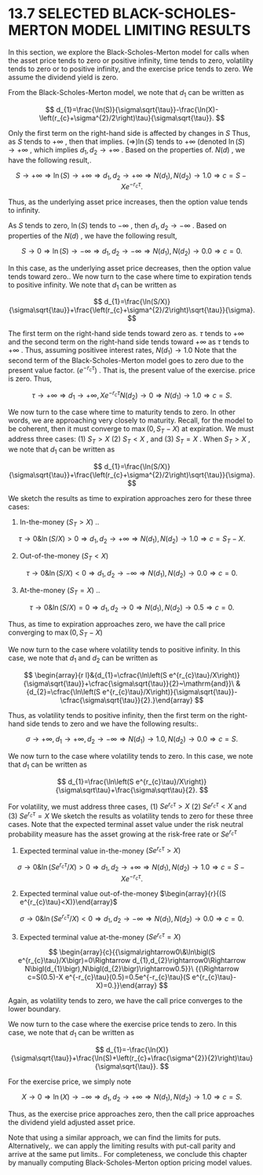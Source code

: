 # 13.7 SELECTED BLACK-SCHOLES-MERTON MODEL LIMITING RESULTS

In this section, we explore the Black-Scholes-Merton model for calls when the asset price tends to zero or positive infinity, time tends to zero, volatility tends to zero or to positive infinity, and the exercise price tends to zero. We assume the dividend yield is zero.

From the Black-Scholes-Merton model, we note that $d_{1}$ can be written as

$$
d_{1}=\frac{\ln(S)}{\sigma\sqrt{\tau}}-\frac{\ln(X)-\left(r_{c}+\sigma^{2}/2\right)\tau}{\sigma\sqrt{\tau}}.
$$

Only the first term on the right-hand side is affected by changes in $S$ Thus, as $S$ tends to $+\infty$ , then that implies. $(\Rightarrow)\ln(S)$ tends to $+\infty$ (denoted $\ln(S)\to+\infty$ , which implies $d_{1},d_{2}\rightarrow+\infty$ . Based on the properties of. $N(d)$ , we have the following result,.

$$
S\rightarrow+\infty\Rightarrow\ln(S)\rightarrow+\infty\Rightarrow d_{1},d_{2}\rightarrow+\infty\Rightarrow N\bigl(d_{1}\bigr),N\bigl(d_{2}\bigr)\rightarrow1.0\Rightarrow c=S-X e^{-r_{c}\tau}.
$$

Thus, as the underlying asset price increases, then the option value tends to infinity.

As $S$ tends to zero, $\ln(S)$ tends to $-\infty$ , then $d_{1},d_{2}\rightarrow-\infty$ . Based on properties of the $N(d)$ , we have the following result,

$$
S\to0\Rightarrow\ln(S)\to-\infty\Rightarrow d_{1},d_{2}\to-\infty\Rightarrow N\bigl(d_{1}\bigr),N\bigl(d_{2}\bigr)\to0.0\Rightarrow c=0.
$$

In this case, as the underlying asset price decreases, then the option value tends toward zero.. We now turn to the case where time to expiration tends to positive infinity. We note that $d_{1}$ can be written as

$$
d_{1}=\frac{\ln(S/X)}{\sigma\sqrt{\tau}}+\frac{\left(r_{c}+\sigma^{2}/2\right)\sqrt{\tau}}{\sigma}.
$$

The first term on the right-hand side tends toward zero as. $\tau$ tends to $+\infty$ and the second term on the right-hand side tends toward $+\infty$ as $\tau$ tends to $+\infty$ . Thus, assuming positivee interest rates, $N(d_{1})\to1.0$ Note that the second term of the Black-Scholes-Merton model goes to zero due to the present value factor. $\left(e^{-r_{c}\tau}\right)$ . That is, the present value of the exercise. price is zero. Thus,

$$
\tau\to+\infty\Rightarrow d_{1}\to+\infty,X e^{-r_{c}\tau}N\left(d_{2}\right)\to0\Rightarrow N\left(d_{1}\right)\to1.0\Rightarrow c=S.
$$

We now turn to the case where time to maturity tends to zero. In other words, we are approaching very closely to maturity. Recall, for the model to be coherent, then it must converge to $\operatorname*{max}\bigl(0,S_{T}-X\bigr)$ at expiration. We must address three cases: (1) $S_{T}>X$ (2) $S_{T}<X$ , and (3) $S_{T}=X$ . When $S_{T}>X$ , we note that $d_{1}$ can be written as

$$
d_{1}=\frac{\ln(S/X)}{\sigma\sqrt{\tau}}+\frac{\left(r_{c}+\sigma^{2}/2\right)\sqrt{\tau}}{\sigma}.
$$

We sketch the results as time to expiration approaches zero for these three cases:

1. In-the-money $(S_{T}>X)$ ..

$$
\tau\to0\&\ln(S/X)>0\Rightarrow d_{1},d_{2}\to+\infty\Rightarrow N\bigl(d_{1}\bigr),N\bigl(d_{2}\bigr)\to1.0\Rightarrow c=S_{T}-X.
$$

2. Out-of-the-money $(S_{T}<X)$

$$
\tau\to0\&\ln(S/X)<0\Rightarrow d_{1},d_{2}\to-\infty\Rightarrow N\bigl(d_{1}\bigr),N\bigl(d_{2}\bigr)\to0.0\Rightarrow c=0.
$$

3. At-the-money $(S_{T}=X)$ ..

$$
\tau\rightarrow0\&\ln(S/X)=0\Rightarrow d_{1},d_{2}\rightarrow0\Rightarrow N\bigl(d_{1}\bigr),N\bigl(d_{2}\bigr)\rightarrow0.5\Rightarrow c=0.
$$

Thus, as time to expiration approaches zero, we have the call price converging to $\operatorname*{max}\bigl(0,S_{T}-X\bigr)$

We now turn to the case where volatility tends to positive infinity. In this case, we note that $d_{1}$ and $d_{2}$ can be written as

$$
\begin{array}{r l}&{d_{1}=\cfrac{\ln\left(S e^{r_{c}\tau}/X\right)}{\sigma\sqrt{\tau}}+\cfrac{\sigma\sqrt{\tau}}{2}~\mathrm{and}}\ &{d_{2}=\cfrac{\ln\left(S e^{r_{c}\tau}/X\right)}{\sigma\sqrt{\tau}}-\cfrac{\sigma\sqrt{\tau}}{2}.}\end{array}
$$

Thus, as volatility tends to positive infinity, then the first term on the right-hand side tends to zero and we have the following results:.

$$
\sigma\rightarrow+\infty,d_{1}\rightarrow+\infty,d_{2}\rightarrow-\infty\Rightarrow N(d_{1})\rightarrow1.0,N(d_{2})\rightarrow0.0\Rightarrow c=S.
$$

We now turn to the case where volatility tends to zero. In this case, we note that $d_{1}$ can be written as

$$
d_{1}=\frac{\ln\left(S e^{r_{c}\tau}/X\right)}{\sigma\sqrt\tau}+\frac{\sigma\sqrt\tau}{2}.
$$

For volatility, we must address three cases, (1) $S e^{r_{c}\tau}>X$ (2) $S e^{r_{c}\tau}<X$ and (3) $S e^{r_{c}\tau}=X$ We sketch the results as volatility tends to zero for these three cases. Note that the expected terminal asset value under the risk neutral probability measure has the asset growing at the risk-free rate or $S e^{r_{c}\tau}$

1. Expected terminal value in-the-money $(S e^{r_{c}\tau}>X)$

$$
\sigma\rightarrow0\&\ln\bigl(S e^{r_{c}\tau}/X\bigr)>0\Rightarrow d_{1},d_{2}\rightarrow+\infty\Rightarrow N\bigl(d_{1}\bigr),N\bigl(d_{2}\bigr)\rightarrow1.0\Rightarrow c=S-X e^{-r_{c}\tau}.
$$

2. Expected terminal value out-of-the-money $\begin{array}{r}{(S e^{r_{c}\tau}<X)}\end{array}$

$$
\sigma\to0\&\ln\left(S e^{r_{c}\tau}/X\right)<0\Rightarrow d_{1},d_{2}\to-\infty\Rightarrow N(d_{1}),N(d_{2})\to0.0\Rightarrow c=0.
$$

3. Expected terminal value at-the-money $(S e^{r_{c}\tau}=X)$

$$
\begin{array}{c}{{\sigma\rightarrow0\&\ln\bigl(S e^{r_{c}\tau}/X\bigr)=0\Rightarrow d_{1},d_{2}\rightarrow0\Rightarrow N\bigl(d_{1}\bigr),N\bigl(d_{2}\bigr)\rightarrow0.5}}\ {{\Rightarrow c=S(0.5)-X e^{-r_{c}\tau}(0.5)=0.5e^{-r_{c}\tau}(S e^{r_{c}\tau}-X)=0.}}\end{array}
$$

Again, as volatility tends to zero, we have the call price converges to the lower boundary.

We now turn to the case where the exercise price tends to zero. In this case, we note that $d_{1}$ can be written as

$$
d_{1}=-\frac{\ln(X)}{\sigma\sqrt{\tau}}+\frac{\ln(S)+\left(r_{c}+\frac{\sigma^{2}}{2}\right)\tau}{\sigma\sqrt{\tau}}.
$$

For the exercise price, we simply note

$$
X\rightarrow0\Rightarrow\ln(X)\rightarrow-\infty\Rightarrow d_{1},d_{2}\rightarrow+\infty\Rightarrow N{\left(d_{1}\right)},N{\left(d_{2}\right)}\rightarrow1.0\Rightarrow c=S.
$$

Thus, as the exercise price approaches zero, then the call price approaches the dividend yield adjusted asset price.

Note that using a similar approach, we can find the limits for puts. Alternatively,. we can apply the limiting results with put-call parity and arrive at the same put limits.. For completeness, we conclude this chapter by manually computing Black-Scholes-Merton option pricing model values.
